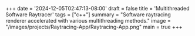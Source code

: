 +++
date = '2024-12-05T02:47:13-08:00'
draft = false
title = 'Multithreaded Software Raytracer'
tags = ["c++"]
summary = "Software raytracing renderer accelerated with various multithreading methods."
image = "/images/projects/Raytracing-App/Raytracing-App.png"
main = true
+++
